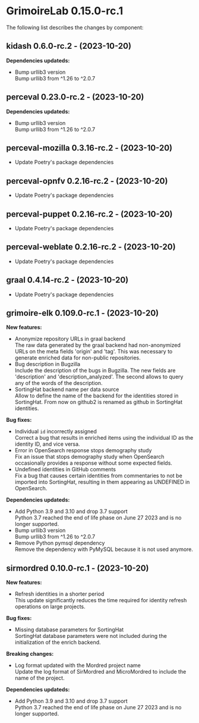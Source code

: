 # GrimoireLab 0.15.0-rc.1
The following list describes the changes by component:


## kidash 0.6.0-rc.2 - (2023-10-20)

**Dependencies updateds:**

 * Bump urllib3 version\
   Bump urllib3 from ^1.26 to ^2.0.7




## perceval 0.23.0-rc.2 - (2023-10-20)

**Dependencies updateds:**

 * Bump urllib3 version\
   Bump urllib3 from ^1.26 to ^2.0.7

  ## perceval-mozilla 0.3.16-rc.2 - (2023-10-20)
  
  * Update Poetry's package dependencies
  ## perceval-opnfv 0.2.16-rc.2 - (2023-10-20)
  
  * Update Poetry's package dependencies
  ## perceval-puppet 0.2.16-rc.2 - (2023-10-20)
  
  * Update Poetry's package dependencies
  ## perceval-weblate 0.2.16-rc.2 - (2023-10-20)
  
  * Update Poetry's package dependencies
  ## graal 0.4.14-rc.2 - (2023-10-20)
  
  * Update Poetry's package dependencies
## grimoire-elk 0.109.0-rc.1 - (2023-10-20)

**New features:**

 * Anonymize repository URLs in graal backend\
   The raw data generated by the graal backend had non-anonymized URLs on
   the meta fields 'origin' and 'tag'. This was necessary to generate
   enriched data for non-public repositories.
 * Bug description in Bugzilla\
   Include the description of the bugs in Bugzilla. The new fields are
   'description' and 'description_analyzed'. The second allows to query
   any of the words of the description.
 * SortingHat backend name per data source\
   Allow to define the name of the backend for the identities stored in
   SortingHat. From now on github2 is renamed as github in SortingHat
   identities.

**Bug fixes:**

 * Individual `id` incorrectly assigned\
   Correct a bug that results in enriched items using the individual ID
   as the identity ID, and vice versa.
 * Error in OpenSearch response stops demography study\
   Fix an issue that stops demography study when OpenSearch occasionally
   provides a response without some expected fields.
 * Undefined identities in GitHub comments\
   Fix a bug that causes certain identities from commentaries to not be
   imported into SortingHat, resulting in them appearing as UNDEFINED in
   OpenSearch.

**Dependencies updateds:**

 * Add Python 3.9 and 3.10 and drop 3.7 support\
   Python 3.7 reached the end of life phase on June 27 2023 and is no
   longer supported.
 * Bump urllib3 version\
   Bump urllib3 from ^1.26 to ^2.0.7
 * Remove Python pymsql dependency\
   Remove the dependency with PyMySQL because it is not used anymore.

## sirmordred 0.10.0-rc.1 - (2023-10-20)

**New features:**

 * Refresh identities in a shorter period\
   This update significantly reduces the time required for identity
   refresh operations on large projects.

**Bug fixes:**

 * Missing database parameters for SortingHat\
   SortingHat database parameters were not included during the
   initialization of the enrich backend.

**Breaking changes:**

 * Log format updated with the Mordred project name\
   Update the log format of SirMordred and MicroMordred to include the
   name of the project.

**Dependencies updateds:**

 * Add Python 3.9 and 3.10 and drop 3.7 support\
   Python 3.7 reached the end of life phase on June 27 2023 and is no
   longer supported.


